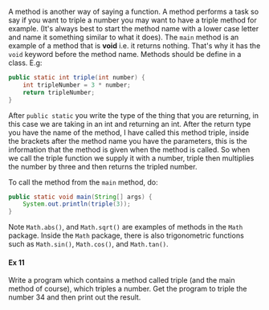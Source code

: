 A method is another way of saying a function.  A method performs a task so say if you want to triple a number you may want to have a triple method for example. (It's always best to start the method name with a lower case letter and name it something similar to what it does). The `main` method is an example of a method that is **void** i.e. it returns nothing. That's why it has the `void` keyword before the method name. Methods should be define in a class. E.g:

```java
public static int triple(int number) {
	int tripleNumber = 3 * number;
	return tripleNumber;
}
```

After `public static` you write the type of the thing that you are returning, in this case we are taking in an int and returning an int.  After the return type you have the name of the method, I have called this method triple, inside the brackets after the method name you have the parameters, this is the information that the method is given when the method is called.  So when we call the triple function we supply it with a number, triple then multiplies the number by three and then returns the tripled number.

To call the method from the `main` method, do:

```java
public static void main(String[] args) {
	System.out.println(triple(3));
}
```

Note `Math.abs()`, and `Math.sqrt()` are examples of methods in the `Math` package. Inside the `Math` package, there is also trigonometric functions such as `Math.sin()`, `Math.cos()`, and `Math.tan()`.

#### Ex 11
Write a program which contains a method called triple (and the main method of course), which triples a number.  Get the program to triple the number 34 and then print out the result.
